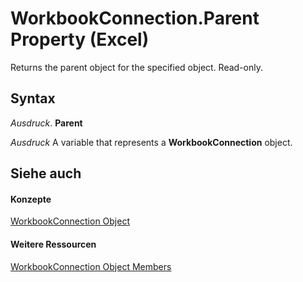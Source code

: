 
# WorkbookConnection.Parent Property (Excel)

Returns the parent object for the specified object. Read-only.


## Syntax

 _Ausdruck_. **Parent**

 _Ausdruck_ A variable that represents a **WorkbookConnection** object.


## Siehe auch


#### Konzepte


[WorkbookConnection Object](5974dd57-7671-cd55-3f8f-6a76fa938317.md)
#### Weitere Ressourcen


[WorkbookConnection Object Members](http://msdn.microsoft.com/library/1c692856-1ddb-1d7d-4463-143cba3dfbe8%28Office.15%29.aspx)